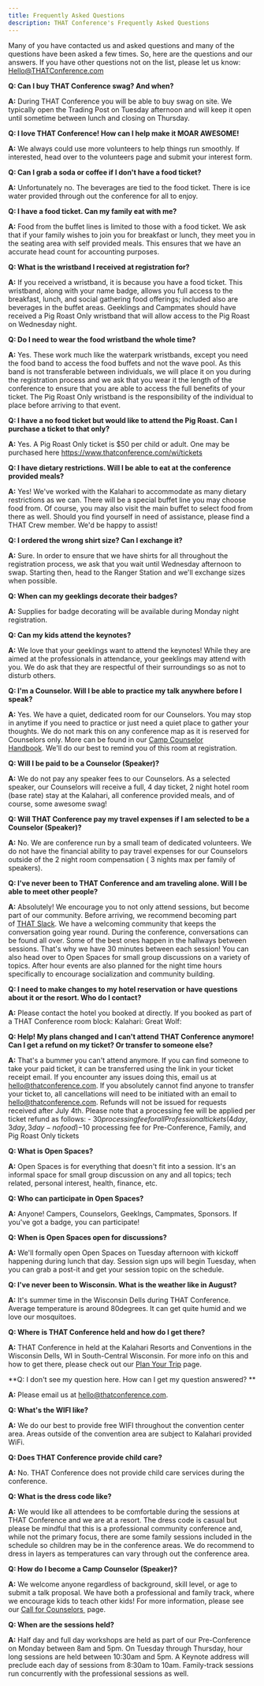 ```yaml
---
title: Frequently Asked Questions
description: THAT Conference's Frequently Asked Questions
---
```


Many of you have contacted us and asked questions and many of the questions have been asked a few times. So, here are the questions and our answers. If you have other questions not on the list, please let us know: [Hello@THATConference.com](mailto:Hello@THATConference.com)

**Q: Can I buy THAT Conference swag? And when?**

**A:** During THAT Conference you will be able to buy swag on site. We typically open the Trading Post on Tuesday afternoon and will keep it open until sometime between lunch and closing on Thursday.


**Q: I love THAT Conference! How can I help make it MOAR AWESOME!**

**A:** We always could use more volunteers to help things run smoothly. If interested, head over to the volunteers page and submit your interest form.


**Q: Can I grab a soda or coffee if I don't have a food ticket?**

**A:** Unfortunately no. The beverages are tied to the food ticket. There is ice water provided through out the conference for all to enjoy.


**Q: I have a food ticket. Can my family eat with me?**

**A:** Food from the buffet lines is limited to those with a food ticket. We ask that if your family wishes to join you for breakfast or lunch, they meet you in the seating area with self provided meals. This ensures that we have an accurate head count for accounting purposes.


**Q: What is the wristband I received at registration for?**

**A:** If you received a wristband, it is because you have a food ticket. This wristband, along with your name badge, allows you full access to the breakfast, lunch, and social gathering food offerings; included also are beverages in the buffet areas. Geeklings and Campmates should have received a Pig Roast Only wristband that will allow access to the Pig Roast on Wednesday night.


**Q: Do I need to wear the food wristband the whole time?**

**A:** Yes. These work much like the waterpark wristbands, except you need the food band to access the food buffets and not the wave pool. As this band is not transferable between individuals, we will place it on you during the registration process and we ask that you wear it the length of the conference to ensure that you are able to access the full benefits of your ticket. The Pig Roast Only wristband is the responsibility of the individual to place before arriving to that event.


**Q: I have a no food ticket but would like to attend the Pig Roast. Can I purchase a ticket to that only?**

**A:** Yes. A Pig Roast Only ticket is $50 per child or adult. One may be purchased here https://www.thatconference.com/wi/tickets


**Q: I have dietary restrictions. Will I be able to eat at the conference provided meals?**

**A:** Yes! We've worked with the Kalahari to accommodate as many dietary restrictions as we can. There will be a special buffet line you may choose food from. Of course, you may also visit the main buffet to select food from there as well. Should you find yourself in need of assistance, please find a THAT Crew member. We'd be happy to assist!


**Q: I ordered the wrong shirt size? Can I exchange it?**

**A:** Sure. In order to ensure that we have shirts for all throughout the registration process, we ask that you wait until Wednesday afternoon to swap. Starting then, head to the Ranger Station and we'll exchange sizes when possible.


**Q: When can my geeklings decorate their badges?**

**A:** Supplies for badge decorating will be available during Monday night registration.


**Q: Can my kids attend the keynotes?**

**A:** We love that your geeklings want to attend the keynotes! While they are aimed at the professionals in attendance, your geeklings may attend with you. We do ask that they are respectful of their surroundings so as not to disturb others.


**Q: I'm a Counselor. Will I be able to practice my talk anywhere before I speak?**

**A:** Yes. We have a quiet, dedicated room for our Counselors. You may stop in anytime if you need to practice or just need a quiet place to gather your thoughts. We do not mark this on any conference map as it is reserved for Counselors only. More can be found in our [Camp Counselor Handbook](https://www.thatconference.com/wi/counselor-handbook "Camp Counselor Handbook"). We'll do our best to remind you of this room at registration.


**Q: Will I be paid to be a Counselor (Speaker)?**

**A:** We do not pay any speaker fees to our Counselors. As a selected speaker, our Counselors will receive a full, 4 day ticket, 2 night hotel room (base rate) stay at the Kalahari, all conference provided meals, and of course, some awesome swag!


**Q: Will THAT Conference pay my travel expenses if I am selected to be a Counselor (Speaker)?**

**A:** No. We are conference run by a small team of dedicated volunteers. We do not have the financial ability to pay travel expenses for our Counselors outside of the 2 night room compensation ( 3 nights max per family of speakers).


**Q: I've never been to THAT Conference and am traveling alone. Will I be able to meet other people?**

**A:** Absolutely! We encourage you to not only attend sessions, but become part of our community. Before arriving, we recommend becoming part of [THAT Slack](https://thatslack.thatconference.com/ "THAT Slack"). We have a welcoming community that keeps the conversation going year round. During the conference, conversations can be found all over. Some of the best ones happen in the hallways between sessions. That's why we have 30 minutes between each session! You can also head over to Open Spaces for small group discussions on a variety of topics. After hour events are also planned for the night time hours specifically to encourage socialization and community building.


**Q: I need to make changes to my hotel reservation or have questions about it or the resort. Who do I contact?**

**A:** Please contact the hotel you booked at directly. If you booked as part of a THAT Conference room block:
Kalahari:
Great Wolf:


**Q: Help! My plans changed and I can't attend THAT Conference anymore! Can I get a refund on my ticket? Or transfer to someone else?**

**A:** That's a bummer you can't attend anymore. If you can find someone to take your paid ticket, it can be transferred using the link in your ticket receipt email.
If you encounter any issues doing this, email us at hello@thatconference.com.
If you absolutely cannot find anyone to transfer your ticket to, all cancellations will need to be initiated with an email to hello@thatconference.com. Refunds will not be issued for requests received after July 4th. Please note that a processing fee will be applied per ticket refund as follows: - $30 processing fee for all Professional tickets ( 4 day, 3 day, 3 day- no food) - $10 processing fee for Pre-Conference, Family, and Pig Roast Only tickets


**Q: What is Open Spaces?**

**A:** Open Spaces is for everything that doesn't fit into a session. It's an informal space for small group discussion on any and all topics; tech related, personal interest, health, finance, etc.


**Q: Who can participate in Open Spaces?**

**A:** Anyone! Campers, Counselors, Geeklngs, Campmates, Sponsors. If you've got a badge, you can participate!


**Q: When is Open Spaces open for discussions?**

**A:** We'll formally open Open Spaces on Tuesday afternoon with kickoff happening during lunch that day. Session sign ups will begin Tuesday, when you can grab a post-it and get your session topic on the schedule.


**Q: I've never been to Wisconsin. What is the weather like in August?**

**A:** It's summer time in the Wisconsin Dells during THAT Conference. Average temperature is around 80degrees. It can get quite humid and we love our mosquitoes.


**Q: Where is THAT Conference held and how do I get there?**

**A:** THAT Conference in held at the Kalahari Resorts and Conventions in the Wisconsin Dells, WI in South-Central Wisconsin. For more info on this and how to get there, please check out our [Plan Your Trip](https://www.thatconference.com/wi/plan-your-trip "Plan Your Trip") page.


**Q: I don't see my question here. How can I get my question answered? **

**A:** Please email us at hello@thatconference.com.


**Q: What's the WIFI like?**

**A:** We do our best to provide free WIFI throughout the convention center area. Areas outside of the convention area are subject to Kalahari provided WiFi.


**Q: Does THAT Conference provide child care?**

**A:** No. THAT Conference does not provide child care services during the conference.


**Q: What is the dress code like?**

**A:** We would like all attendees to be comfortable during the sessions at THAT Conference and we are at a resort. The dress code is casual but please be mindful that this is a professional community conference and, while not the primary focus, there are some family sessions included in the schedule so children may be in the conference areas. We do recommend to dress in layers as temperatures can vary through out the conference area.


**Q: How do I become a Camp Counselor (Speaker)?**

**A:** We welcome anyone regardless of background, skill level, or age to submit a talk proposal. We have both a professional and family track, where we encourage kids to teach other kids! For more information, please see our [Call for Counselors ](https://www.thatconference.com/wi/call-for-counselors "Call for Counselors") page.


**Q: When are the sessions held?**

**A:** Half day and full day workshops are held as part of our Pre-Conference on Monday between 8am and 5pm. On Tuesday through Thursday, hour long sessions are held between 10:30am and 5pm. A Keynote address will preclude each day of sessions from 8:30am to 10am. Family-track sessions run concurrently with the professional sessions as well.